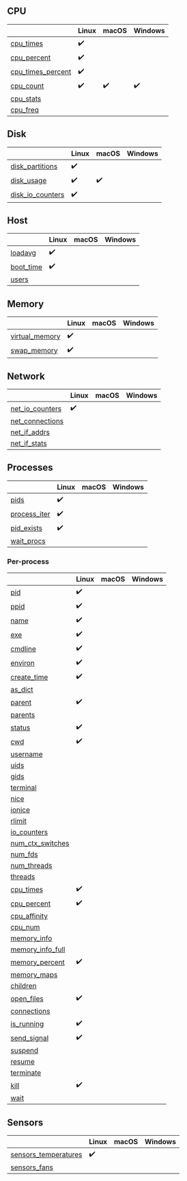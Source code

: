## CPU

|                                                                                        | Linux              | macOS              | Windows            |
|----------------------------------------------------------------------------------------|--------------------|--------------------|--------------------|
| [cpu_times](https://psutil.readthedocs.io/en/latest/#psutil.cpu_times)                 | :heavy_check_mark: |                    |                    |
| [cpu_percent](https://psutil.readthedocs.io/en/latest/#psutil.cpu_percent)             | :heavy_check_mark: |                    |                    |
| [cpu_times_percent](https://psutil.readthedocs.io/en/latest/#psutil.cpu_times_percent) | :heavy_check_mark: |                    |                    |
| [cpu_count](https://psutil.readthedocs.io/en/latest/#psutil.cpu_count)                 | :heavy_check_mark: | :heavy_check_mark: | :heavy_check_mark: |
| [cpu_stats](https://psutil.readthedocs.io/en/latest/#psutil.cpu_stats)                 |                    |                    |                    |
| [cpu_freq](https://psutil.readthedocs.io/en/latest/#psutil.cpu_freq)                   |                    |                    |                    |

## Disk

|                                                                                      | Linux              | macOS              | Windows |
|--------------------------------------------------------------------------------------|--------------------|--------------------|---------|
| [disk_partitions](https://psutil.readthedocs.io/en/latest/#psutil.disk_partitions)   | :heavy_check_mark: |                    |         |
| [disk_usage](https://psutil.readthedocs.io/en/latest/#psutil.disk_usage)             | :heavy_check_mark: | :heavy_check_mark: |         |
| [disk_io_counters](https://psutil.readthedocs.io/en/latest/#psutil.disk_io_counters) | :heavy_check_mark: |                    |         |

## Host

|                                                                                    | Linux              | macOS | Windows |
|------------------------------------------------------------------------------------|--------------------|-------|---------|
| [loadavg](https://psutil.readthedocs.io/en/latest/?badge=latest#psutil.getloadavg) | :heavy_check_mark: |       |         |
| [boot_time](https://psutil.readthedocs.io/en/latest/#psutil.boot_time)             | :heavy_check_mark: |       |         |
| [users](https://psutil.readthedocs.io/en/latest/#psutil.users)                     |                    |       |         |

## Memory

|                                                                                  | Linux              | macOS | Windows |
|----------------------------------------------------------------------------------|--------------------|-------|---------|
| [virtual_memory](https://psutil.readthedocs.io/en/latest/#psutil.virtual_memory) | :heavy_check_mark: |       |         |
| [swap_memory](https://psutil.readthedocs.io/en/latest/#psutil.swap_memory)       | :heavy_check_mark: |       |         |

## Network

|                                                                                    | Linux              | macOS | Windows |
|------------------------------------------------------------------------------------|--------------------|-------|---------|
| [net_io_counters](https://psutil.readthedocs.io/en/latest/#psutil.net_io_counters) | :heavy_check_mark: |       |         |
| [net_connections](https://psutil.readthedocs.io/en/latest/#psutil.net_connections) |                    |       |         |
| [net_if_addrs](https://psutil.readthedocs.io/en/latest/#psutil.net_if_addrs)       |                    |       |         |
| [net_if_stats](https://psutil.readthedocs.io/en/latest/#psutil.net_if_stats)       |                    |       |         |

## Processes

|                                                                              | Linux              | macOS | Windows |
|------------------------------------------------------------------------------|--------------------|-------|---------|
| [pids](https://psutil.readthedocs.io/en/latest/#psutil.pids)                 | :heavy_check_mark: |       |         |
| [process_iter](https://psutil.readthedocs.io/en/latest/#psutil.process_iter) | :heavy_check_mark: |       |         |
| [pid_exists](https://psutil.readthedocs.io/en/latest/#psutil.pid_exists)     | :heavy_check_mark: |       |         |
| [wait_procs](https://psutil.readthedocs.io/en/latest/#psutil.wait_procs)     |                    |       |         |

### Per-process

|                                                                                              | Linux              | macOS | Windows |
|----------------------------------------------------------------------------------------------|--------------------|-------|---------|
| [pid](https://psutil.readthedocs.io/en/latest/#psutil.Process.pid)                           | :heavy_check_mark: |       |         |
| [ppid](https://psutil.readthedocs.io/en/latest/#psutil.Process.ppid)                         | :heavy_check_mark: |       |         |
| [name](https://psutil.readthedocs.io/en/latest/#psutil.Process.name)                         | :heavy_check_mark: |       |         |
| [exe](https://psutil.readthedocs.io/en/latest/#psutil.Process.exe)                           | :heavy_check_mark: |       |         |
| [cmdline](https://psutil.readthedocs.io/en/latest/#psutil.Process.cmdline)                   | :heavy_check_mark: |       |         |
| [environ](https://psutil.readthedocs.io/en/latest/#psutil.Process.environ)                   | :heavy_check_mark: |       |         |
| [create_time](https://psutil.readthedocs.io/en/latest/#psutil.Process.create_time)           | :heavy_check_mark: |       |         |
| [as_dict](https://psutil.readthedocs.io/en/latest/#psutil.Process.as_dict)                   |                    |       |         |
| [parent](https://psutil.readthedocs.io/en/latest/#psutil.Process.parent)                     | :heavy_check_mark: |       |         |
| [parents](https://psutil.readthedocs.io/en/latest/#psutil.Process.parents)                   |                    |       |         |
| [status](https://psutil.readthedocs.io/en/latest/#psutil.Process.status)                     | :heavy_check_mark: |       |         |
| [cwd](https://psutil.readthedocs.io/en/latest/#psutil.Process.cwd)                           | :heavy_check_mark: |       |         |
| [username](https://psutil.readthedocs.io/en/latest/#psutil.Process.username)                 |                    |       |         |
| [uids](https://psutil.readthedocs.io/en/latest/#psutil.Process.uids)                         |                    |       |         |
| [gids](https://psutil.readthedocs.io/en/latest/#psutil.Process.gids)                         |                    |       |         |
| [terminal](https://psutil.readthedocs.io/en/latest/#psutil.Process.terminal)                 |                    |       |         |
| [nice](https://psutil.readthedocs.io/en/latest/#psutil.Process.nice)                         |                    |       |         |
| [ionice](https://psutil.readthedocs.io/en/latest/#psutil.Process.ionice)                     |                    |       |         |
| [rlimit](https://psutil.readthedocs.io/en/latest/#psutil.Process.rlimit)                     |                    |       |         |
| [io_counters](https://psutil.readthedocs.io/en/latest/#psutil.Process.io_counters)           |                    |       |         |
| [num_ctx_switches](https://psutil.readthedocs.io/en/latest/#psutil.Process.num_ctx_switches) |                    |       |         |
| [num_fds](https://psutil.readthedocs.io/en/latest/#psutil.Process.num_fds)                   |                    |       |         |
| [num_threads](https://psutil.readthedocs.io/en/latest/#psutil.Process.num_threads)           |                    |       |         |
| [threads](https://psutil.readthedocs.io/en/latest/#psutil.Process.threads)                   |                    |       |         |
| [cpu_times](https://psutil.readthedocs.io/en/latest/#psutil.Process.cpu_times)               | :heavy_check_mark: |       |         |
| [cpu_percent](https://psutil.readthedocs.io/en/latest/#psutil.Process.cpu_percent)           | :heavy_check_mark: |       |         |
| [cpu_affinity](https://psutil.readthedocs.io/en/latest/#psutil.Process.cpu_affinity)         |                    |       |         |
| [cpu_num](https://psutil.readthedocs.io/en/latest/#psutil.Process.cpu_num)                   |                    |       |         |
| [memory_info](https://psutil.readthedocs.io/en/latest/#psutil.Process.memory_info)           |                    |       |         |
| [memory_info_full](https://psutil.readthedocs.io/en/latest/#psutil.Process.memory_info_full) |                    |       |         |
| [memory_percent](https://psutil.readthedocs.io/en/latest/#psutil.Process.memory_percent)     | :heavy_check_mark: |       |         |
| [memory_maps](https://psutil.readthedocs.io/en/latest/#psutil.Process.memory_maps)           |                    |       |         |
| [children](https://psutil.readthedocs.io/en/latest/#psutil.Process.children)                 |                    |       |         |
| [open_files](https://psutil.readthedocs.io/en/latest/#psutil.Process.open_files)             | :heavy_check_mark: |       |         |
| [connections](https://psutil.readthedocs.io/en/latest/#psutil.Process.connections)           |                    |       |         |
| [is_running](https://psutil.readthedocs.io/en/latest/#psutil.Process.is_running)             | :heavy_check_mark: |       |         |
| [send_signal](https://psutil.readthedocs.io/en/latest/#psutil.Process.send_signal)           | :heavy_check_mark: |       |         |
| [suspend](https://psutil.readthedocs.io/en/latest/#psutil.Process.suspend)                   |                    |       |         |
| [resume](https://psutil.readthedocs.io/en/latest/#psutil.Process.resume)                     |                    |       |         |
| [terminate](https://psutil.readthedocs.io/en/latest/#psutil.Process.terminate)               |                    |       |         |
| [kill](https://psutil.readthedocs.io/en/latest/#psutil.Process.kill)                         | :heavy_check_mark: |       |         |
| [wait](https://psutil.readthedocs.io/en/latest/#psutil.Process.wait)                         |                    |       |         |

## Sensors

|                                                                                              | Linux              | macOS | Windows |
|----------------------------------------------------------------------------------------------|--------------------|-------|---------|
| [sensors_temperatures](https://psutil.readthedocs.io/en/latest/#psutil.sensors_temperatures) | :heavy_check_mark: |       |         |
| [sensors_fans](https://psutil.readthedocs.io/en/latest/#psutil.sensors_fans)                 |                    |       |         |
